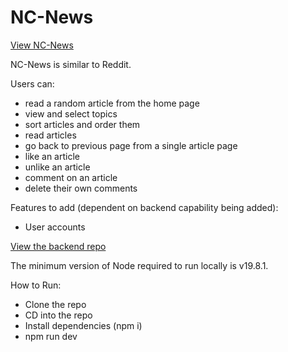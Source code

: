 # NC-News

[View NC-News](https://euphonious-scone-36cbae.netlify.app/)

NC-News is similar to Reddit.

Users can:
<ul>
  <li>read a random article from the home page</li>
  <li>view and select topics</li>
  <li>sort articles and order them</li>
  <li>read articles</li>
  <li>go back to previous page from a single article page</li>
  <li>like an article</li>
  <li>unlike an article</li>
  <li>comment on an article</li>
  <li>delete their own comments</li>
</ul>

Features to add (dependent on backend capability being added):
<ul>
  <li>User accounts</li>
</ul>

[View the backend repo](https://github.com/charlieBdev/nc_news)

The minimum version of Node required to run locally is v19.8.1.

How to Run:

<ul>
  <li>Clone the repo</li>
  <li>CD into the repo</li>
  <li>Install dependencies (npm i)</li>
  <li>npm run dev</li>
</ul>
